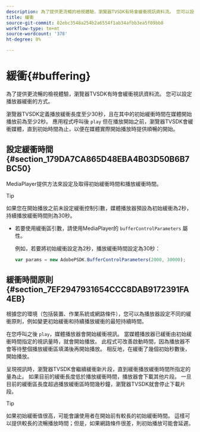 ```yaml
---
description: 為了提供更流暢的檢視體驗，瀏覽器TVSDK有時會緩衝視訊資料流。 您可以設定播放器緩衝的方式。
title: 緩衝
source-git-commit: 02ebc3548a254b2a6554f1ab34afbb3ea5f09bb8
workflow-type: tm+mt
source-wordcount: '378'
ht-degree: 0%

---
```


# 緩衝{#buffering}

為了提供更流暢的檢視體驗，瀏覽器TVSDK有時會緩衝視訊資料流。 您可以設定播放器緩衝的方式。

瀏覽器TVSDK定義播放緩衝長度至少30秒，且在其中的初始緩衝時間在媒體開始播放前為至少2秒。 應用程式呼叫後 `play` 但在播放開始之前，瀏覽器TVSDK會緩衝媒體，直到初始時間為止，以便在媒體實際開始播放時提供順暢的開始。

## 設定緩衝時間 {#section_179DA7CA865D48EBA4B03D50B6B7BC50}

MediaPlayer提供方法來設定及取得初始緩衝時間和播放緩衝時間。

>[!TIP]
>
>如果您在開始播放之前未設定緩衝控制引數，媒體播放器預設為初始緩衝為2秒，持續播放緩衝時間則為30秒。

* 若要使用緩衝區引數，請使用MediaPlayer的 `bufferControlParameters` 屬性。

  例如，若要將初始緩衝設定為2秒，播放緩衝時間設定為30秒：

  ```js
  var params = new AdobePSDK.BufferControlParameters(2000, 30000);
  ```

## 緩衝時間原則 {#section_7EF2947931654CCC8DAB9172391FA4EB}

根據您的環境（包括裝置、作業系統或網路條件），您可以為播放器設定不同的緩衝原則，例如變更初始緩衝和持續播放緩衝的最短持續時間。

在您呼叫之後 `play`，媒體播放器會開始緩衝視訊。 當媒體播放器已緩衝由初始緩衝時間指定的視訊量時，就會開始播放。 此程式可改善啟動時間，因為播放器不會等待整個播放緩衝區填滿後再開始播放。 相反地，在緩衝了幾個初始秒數後，開始播放。

呈現視訊時，瀏覽器TVSDK會繼續緩衝新片段，直到緩衝播放緩衝時間所指定的量為止。 如果目前的緩衝長度低於播放緩衝時間，播放器會下載其他片段。 一旦目前的緩衝區長度超過播放緩衝區時間幾秒鐘，瀏覽器TVSDK就會停止下載片段。

>[!TIP]
>
>如果初始緩衝值很高，可能會讓使用者在開始前有較長的初始緩衝時間。 這樣可以提供較長的流暢播放時間；但是，如果網路條件很差，則初始播放可能會延遲。
